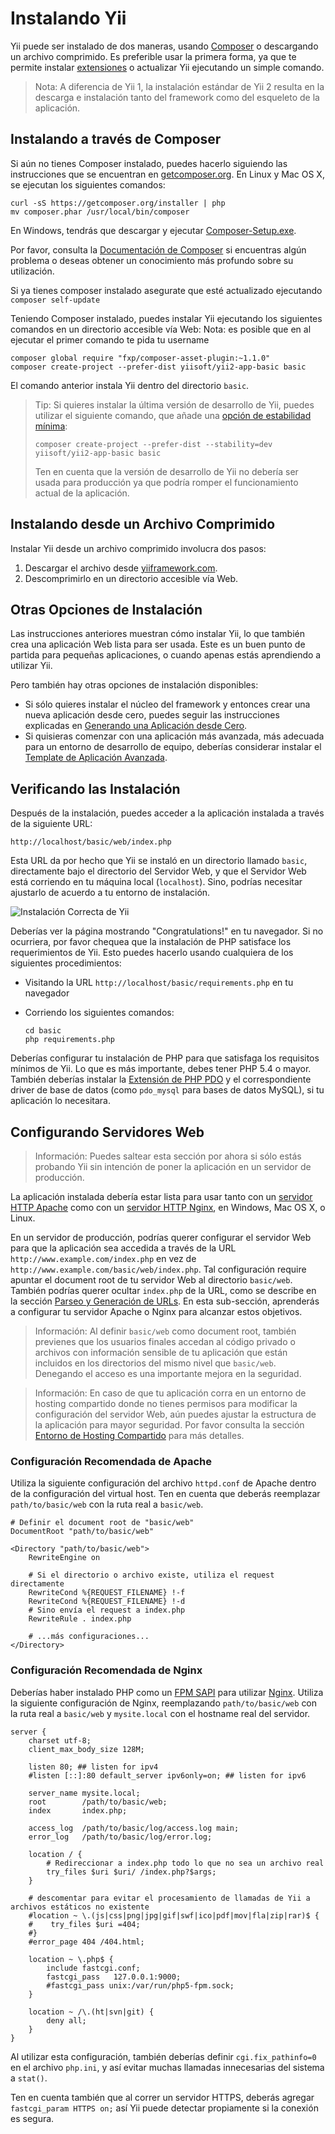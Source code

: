 Instalando Yii
==============

Yii puede ser instalado de dos maneras, usando [Composer](https://getcomposer.org/) o descargando un archivo comprimido.
Es preferible usar la primera forma, ya que te permite instalar [extensiones](structure-extensions.md) o actualizar Yii ejecutando un simple comando.

> Nota: A diferencia de Yii 1, la instalación estándar de Yii 2 resulta en la descarga e instalación tanto del framework como del esqueleto de la aplicación.


Instalando a través de Composer <span id="installing-via-composer"></span>
-------------------------------

Si aún no tienes Composer instalado, puedes hacerlo siguiendo las instrucciones que se encuentran en
[getcomposer.org](https://getcomposer.org/download/). En Linux y Mac OS X, se ejecutan los siguientes comandos:

    curl -sS https://getcomposer.org/installer | php
    mv composer.phar /usr/local/bin/composer

En Windows, tendrás que descargar y ejecutar [Composer-Setup.exe](https://getcomposer.org/Composer-Setup.exe).

Por favor, consulta la [Documentación de Composer](https://getcomposer.org/doc/) si encuentras algún problema
o deseas obtener un conocimiento más profundo sobre su utilización.

Si ya tienes composer instalado asegurate que esté actualizado ejecutando `composer self-update`

Teniendo Composer instalado, puedes instalar Yii ejecutando los siguientes comandos en un directorio accesible vía Web:
Nota: es posible que en al ejecutar el primer comando te pida tu username 

    composer global require "fxp/composer-asset-plugin:~1.1.0"
    composer create-project --prefer-dist yiisoft/yii2-app-basic basic

El comando anterior instala Yii dentro del directorio `basic`.

> Tip: Si quieres instalar la última versión de desarrollo de Yii, puedes utilizar el siguiente comando,
> que añade una [opción de estabilidad mínima](https://getcomposer.org/doc/04-schema.md#minimum-stability):
>
>     composer create-project --prefer-dist --stability=dev yiisoft/yii2-app-basic basic
>
> Ten en cuenta que la versión de desarrollo de Yii no debería ser usada para producción ya que podría romper el funcionamiento actual de la aplicación.


Instalando desde un Archivo Comprimido <span id="installing-from-archive-file"></span>
--------------------------------------

Instalar Yii desde un archivo comprimido involucra dos pasos:

1. Descargar el archivo desde [yiiframework.com](http://www.yiiframework.com/download/yii2-basic).
2. Descomprimirlo en un directorio accesible vía Web.


Otras Opciones de Instalación <span id="other-installation-options"></span>
-----------------------------

Las instrucciones anteriores muestran cómo instalar Yii, lo que también crea una aplicación Web lista para ser usada.
Este es un buen punto de partida para pequeñas aplicaciones, o cuando apenas estás aprendiendo a utilizar Yii.

Pero también hay otras opciones de instalación disponibles:

* Si sólo quieres instalar el núcleo del framework y entonces crear una nueva aplicación desde cero,
  puedes seguir las instrucciones explicadas en [Generando una Aplicación desde Cero](tutorial-start-from-scratch.md).
* Si quisieras comenzar con una aplicación más avanzada, más adecuada para un entorno de desarrollo de equipo,
  deberías considerar instalar el [Template de Aplicación Avanzada](tutorial-advanced-app.md).


Verificando las Instalación <span id="verifying-installation"></span>
---------------------------

Después de la instalación, puedes acceder a la aplicación instalada a través de la siguiente URL:

```
http://localhost/basic/web/index.php
```

Esta URL da por hecho que Yii se instaló en un directorio llamado `basic`, directamente bajo el directorio del Servidor Web,
y que el Servidor Web está corriendo en tu máquina local (`localhost`). Sino, podrías necesitar ajustarlo de acuerdo a tu entorno de instalación.

![Instalación Correcta de Yii](images/start-app-installed.png)

Deberías ver la página mostrando "Congratulations!" en tu navegador. Si no ocurriera, por favor chequea que la instalación
de PHP satisface los requerimientos de Yii. Esto puedes hacerlo usando cualquiera de los siguientes procedimientos:

* Visitando la URL `http://localhost/basic/requirements.php` en tu navegador
* Corriendo los siguientes comandos:

  ```
  cd basic
  php requirements.php
  ```

Deberías configurar tu instalación de PHP para que satisfaga los requisitos mínimos de Yii. Lo que es más importante, debes tener PHP 5.4 o mayor.
También deberías instalar la [Extensión de PHP PDO](http://www.php.net/manual/es/pdo.installation.php) y el correspondiente driver de base de datos
(como `pdo_mysql` para bases de datos MySQL), si tu aplicación lo necesitara.


Configurando Servidores Web <span id="configuring-web-servers"></span>
---------------------------

> Información: Puedes saltear esta sección por ahora si sólo estás probando Yii sin intención de poner la aplicación en un servidor de producción.

La aplicación instalada debería estar lista para usar tanto con un [servidor HTTP Apache](http://httpd.apache.org/) como con un [servidor HTTP Nginx](http://nginx.org/),
en Windows, Mac OS X, o Linux.

En un servidor de producción, podrías querer configurar el servidor Web para que la aplicación sea accedida a través de la
URL `http://www.example.com/index.php` en vez de `http://www.example.com/basic/web/index.php`. Tal configuración
require apuntar el document root de tu servidor Web al directorio `basic/web`. También podrías querer ocultar `index.php`
de la URL, como se describe en la sección [Parseo y Generación de URLs](runtime-url-handling.md).
En esta sub-sección, aprenderás a configurar tu servidor Apache o Nginx para alcanzar estos objetivos.

> Información: Al definir `basic/web` como document root, también previenes que los usuarios finales accedan
al código privado o archivos con información sensible de tu aplicación que están incluidos en los directorios del mismo nivel
que `basic/web`. Denegando el acceso es una importante mejora en la seguridad.

> Información: En caso de que tu aplicación corra en un entorno de hosting compartido donde no tienes permisos para modificar
la configuración del servidor Web, aún puedes ajustar la estructura de la aplicación para mayor seguridad. Por favor consulta
la sección [Entorno de Hosting Compartido](tutorial-shared-hosting.md) para más detalles.


### Configuración Recomendada de Apache <span id="recommended-apache-configuration"></span>

Utiliza la siguiente configuración del archivo `httpd.conf` de Apache dentro de la configuración del virtual host. Ten en cuenta
que deberás reemplazar `path/to/basic/web` con la ruta real a `basic/web`.

```
# Definir el document root de "basic/web"
DocumentRoot "path/to/basic/web"

<Directory "path/to/basic/web">
    RewriteEngine on

    # Si el directorio o archivo existe, utiliza el request directamente
    RewriteCond %{REQUEST_FILENAME} !-f
    RewriteCond %{REQUEST_FILENAME} !-d
    # Sino envía el request a index.php
    RewriteRule . index.php

    # ...más configuraciones...
</Directory>
```


### Configuración Recomendada de Nginx <span id="recommended-nginx-configuration"></span>

Deberías haber instalado PHP como un [FPM SAPI](http://php.net/install.fpm) para utilizar [Nginx](http://wiki.nginx.org/).
Utiliza la siguiente configuración de Nginx, reemplazando `path/to/basic/web` con la ruta real a `basic/web` y `mysite.local` con el
hostname real del servidor.

```
server {
    charset utf-8;
    client_max_body_size 128M;

    listen 80; ## listen for ipv4
    #listen [::]:80 default_server ipv6only=on; ## listen for ipv6

    server_name mysite.local;
    root        /path/to/basic/web;
    index       index.php;

    access_log  /path/to/basic/log/access.log main;
    error_log   /path/to/basic/log/error.log;

    location / {
        # Redireccionar a index.php todo lo que no sea un archivo real
        try_files $uri $uri/ /index.php?$args;
    }

    # descomentar para evitar el procesamiento de llamadas de Yii a archivos estáticos no existente
    #location ~ \.(js|css|png|jpg|gif|swf|ico|pdf|mov|fla|zip|rar)$ {
    #    try_files $uri =404;
    #}
    #error_page 404 /404.html;

    location ~ \.php$ {
        include fastcgi.conf;
        fastcgi_pass   127.0.0.1:9000;
        #fastcgi_pass unix:/var/run/php5-fpm.sock;
    }

    location ~ /\.(ht|svn|git) {
        deny all;
    }
}
```

Al utilizar esta configuración, también deberías definir `cgi.fix_pathinfo=0` en el archivo `php.ini`, y así
evitar muchas llamadas innecesarias del sistema a `stat()`.

Ten en cuenta también que al correr un servidor HTTPS, deberás agregar `fastcgi_param HTTPS on;` así Yii puede
detectar propiamente si la conexión es segura.
